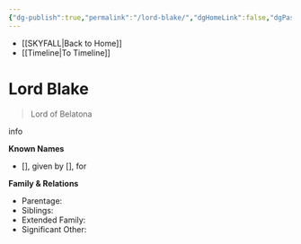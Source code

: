 ```yaml
---
{"dg-publish":true,"permalink":"/lord-blake/","dgHomeLink":false,"dgPassFrontmatter":false}
---
```


- [[SKYFALL|Back to Home]]
- [[Timeline|To Timeline]]

# Lord Blake
>Lord of Belatona

info

**Known Names**
- [], given by [], for 

**Family & Relations**
- Parentage: 
- Siblings:
- Extended Family:
- Significant Other: